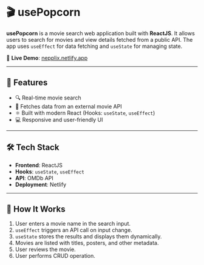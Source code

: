 # 🎬 usePopcorn

**usePopcorn** is a movie search web application built with **ReactJS**. It allows users to search for movies and view details fetched from a public API. The app uses `useEffect` for data fetching and `useState` for managing state.

🚀 **Live Demo**: [nepplix.netlify.app](https://nepplix.netlify.app/)

---

## 📌 Features

- 🔍 Real-time movie search
- 📡 Fetches data from an external movie API
- ⚛️ Built with modern React (Hooks: `useState`, `useEffect`)
- 💻 Responsive and user-friendly UI

---

## 🛠️ Tech Stack

- **Frontend**: ReactJS
- **Hooks**: `useState`, `useEffect`
- **API**: OMDb API
- **Deployment**: Netlify

---

## 🚧 How It Works

1. User enters a movie name in the search input.
2. `useEffect` triggers an API call on input change.
3. `useState` stores the results and displays them dynamically.
4. Movies are listed with titles, posters, and other metadata.
5. User reviews the movie.
6. User performs CRUD operation.



